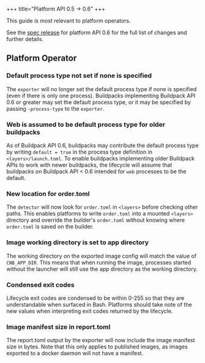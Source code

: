 +++
title="Platform API 0.5 -> 0.6"
+++

<!--more-->

This guide is most relevant to platform operators.

See the [spec release](https://github.com/buildpacks/spec/releases/tag/platform%2Fv0.6) for platform API 0.6 for the full list of changes and further details.

## Platform Operator

### Default process type not set if none is specified

The `exporter` will no longer set the default process type if none is specified (even if there is only one process). Buildpacks implementing Buildpack API 0.6 or greater may set the default process type, or it may be specified by passing `-process-type` to the `exporter`.

### Web is assumed to be default process type for older buildpacks

As of Buildpack API 0.6, buildpacks may contribute the default process type by writing `default = true` in the process type definition in `<layers>/launch.toml`. To enable buildpacks implementing older Buildpack APIs to work with newer buildpacks, the lifecycle will assume that buildpacks on Buildpack API < 0.6 intended for `web` processes to be the default.

### New location for order.toml

The `detector` will now look for `order.toml` in `<layers>` before checking other paths. This enables platforms to write `order.toml` into a mounted `<layers>` directory and override the builder's `order.toml` without knowing where `order.toml` is saved on the builder.

### Image working directory is set to app directory

The working directory on the exported image config will match the value of `CNB_APP_DIR`. This means that when running the image, processes started without the launcher will still use the app directory as the working directory.

### Condensed exit codes

Lifecycle exit codes are condensed to be within 0-255 so that they are understandable when surfaced in Bash. Platforms should take note of the new values when interpreting exit codes returned by the lifecycle.

### Image manifest size in report.toml

The report.toml output by the exporter will now include the image manifest size in bytes. Note that this only applies to published images, as images exported to a docker daemon will not have a manifest.
